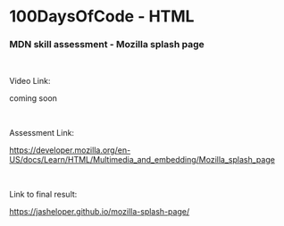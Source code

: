 # 100DaysOfCode - HTML

### MDN skill assessment - Mozilla splash page
<br />

Video Link:

coming soon

<br />

Assessment Link:

https://developer.mozilla.org/en-US/docs/Learn/HTML/Multimedia_and_embedding/Mozilla_splash_page


<br />

Link to final result:

https://jasheloper.github.io/mozilla-splash-page/
